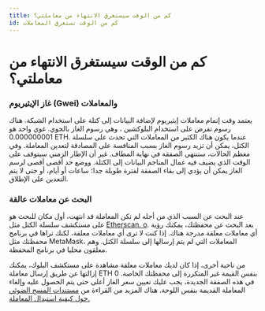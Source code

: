 ```yaml
---
title: كم من الوقت سيستغرق الانتهاء من معاملتي؟
id: كم من الوقت تستغرق المعاملات
---
```


# كم من الوقت سيستغرق الانتهاء من معاملتي؟

### غاز الإيثيريوم (Gwei) والمعاملات

يعتمد وقت إتمام معاملات إيثيريوم لإضافة البيانات إلى كتلة على استخدام الشبكة. هناك رسوم تفرض على استخدام البلوكشين ، وهي رسوم الغاز بالجوي. غوي واحد هو 0.000000001 ETH. عندما يكون هناك الكثير من المعاملات التي تحدث على سلسلة الكتل، يمكن أن تزيد رسوم الغاز بسبب المنافسة على المصادقة لتعدين المعاملة. وفي معظم الحالات، ستنتهي الصفقة في نهاية المطاف. غير أن الإطار الزمني سيتوقف على الوقت الذي يضيف فيه عمال المناجم البيانات إلى الكتلة. ووضع حد أقصى أقصى لرسم الغاز يمكن أن يؤدي إلى بقاء الصفقة لفترة طويلة جدا؛ ساعات أو أيام، أو حتى لا يتم التعدين على الإطلاق.

### البحث عن معاملات عالقة

عند البحث عن السبب الذي من أجله لم تكن المعاملة قد انتهت، أول مكان للبحث هو على مستكشف سلسلة الكتل مثل [Etherscan. o](https://etherscani.io). بعد البحث عن محفظتك، يمكنك رؤية أي معاملات معلقة مدرجة هناك. إذا كنت لا ترى أي معاملات معلقة، لكنك تراها في برنامج محفظتك مثل MetaMask، المعاملات التي لم يتم إرسالها إلى سلسلة الكتل. وهم معلقون محليا في برنامج المحفظة.

من ناحية أخرى، إذا كان لديك معاملات معلقة مشاهدة على مستكشف البلوك، يمكنك إزالتها عن طريق إرسال معاملة ETH 0 بنفس القيمة غير المتكررة إلى محفظتك الخاصة. في هذه الصفقة الجديدة، يجب عليك تعيين سعر الغاز أعلى حتى يتم الحصول عليه وإلغاء المعاملة القديمة بنفس اللوحة. هناك المزيد من القراءة من [مستندات المسح الضوئي حول كيفية استبدال المعاملة. ](https://info.etherscan.com/how-to-replace-a-transaction/)
